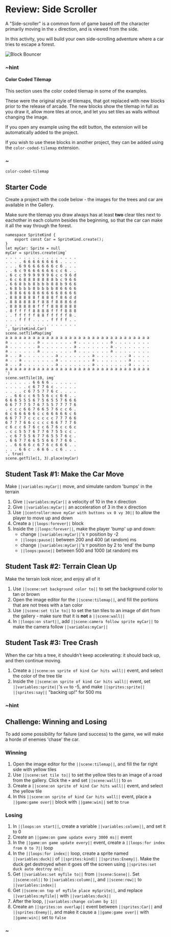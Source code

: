 # Review: Side Scroller

A "Side-scroller" is a common form of game based off the character primarily moving in the ``x`` direction, and is viewed from the side.

In this activity, you will build your own side-scrolling adventure where a car tries to escape a forest.

![Block Bouncer](/static/courses/csintro2/review/side-scroller.gif)

### ~hint

#### Color Coded Tilemap

This section uses the color coded tilemap in some of the examples.

These were the original style of tilemaps, that got replaced with new blocks prior to the release of arcade.
The new blocks show the tilemap in full as you draw it, allow more tiles at once, and let you set tiles as walls without changing the image.

If you open any example using the edit button, the extension will be automatically added to the project.

If you wish to use these blocks in another project, they can be added using the `color-coded-tilemap` extension.

### ~

```package
color-coded-tilemap
```

## Starter Code

Create a project with the code below - the images for the trees and car are available in the Gallery.

Make sure the tilemap you draw always has at least **two** clear tiles next to eachother in each column besides the beginning, so that the car can make it all the way through the forest.

```blocks
namespace SpriteKind {
    export const Car = SpriteKind.create();
}
let myCar: Sprite = null
myCar = sprites.create(img`
. . . . . . . . . . . . . . . .
. . . . 6 6 6 6 6 6 6 6 . . . .
. . . 6 9 6 6 6 6 6 6 c 6 . . .
. . 6 c 9 6 6 6 6 6 6 c c 6 . .
. 6 c c 9 9 9 9 9 9 6 c c 9 6 d
. 6 c 6 8 8 8 8 8 8 8 b c 9 6 6
. 6 6 8 b b 8 b b b 8 8 b 9 6 6
. 6 8 b b b 8 b b b b 8 6 6 6 6
. 8 8 6 6 6 8 6 6 6 6 6 8 6 6 6
. 8 8 8 8 8 8 f 8 8 8 f 8 6 d d
. 8 8 8 8 8 8 f 8 8 f 8 8 8 6 d
. 8 8 8 8 8 8 f f f 8 8 8 8 8 8
. 8 f f f f 8 8 8 8 f f f 8 8 8
. . f f f f f 8 8 f f f f f 8 .
. . . f f f . . . . f f f f . .
. . . . . . . . . . . . . . . .
`, SpriteKind.Car)
scene.setTileMap(img`
a a a a a a a a a a a a a a a a a a a a a a a a a a a a a a a a
a . . . . . . a . . . . . . . a . . . . . . . a . . . . . . . .
a . . . . . . a . . . . . . . a . . . . . . . a . . . . . . . .
a . . . . . . a . . . . . . . a . . . . . . . a . . . . . . . .
a . . a . . . . . . . a . . . . . . . a . . . . . . . a . . . .
a . . a . . . . . . . a . . . . . . . a . . . . . . . a . . . .
a . . a . . . . . . . a . . . . . . . a . . . . . . . a . . . .
a a a a a a a a a a a a a a a a a a a a a a a a a a a a a a a a
`)
scene.setTile(10, img`
. . . . . . 6 6 6 6 . . . . . .
. . . . . c 6 7 7 6 c . . . . .
. . . . c 6 7 5 7 7 6 c . . . .
. . 6 6 c c 6 5 5 6 c c 6 6 . .
6 6 6 5 5 5 6 7 5 6 5 5 7 6 6 6
6 6 7 7 7 5 7 6 7 5 5 7 7 7 7 6
. c c c 6 6 7 6 6 5 7 6 c c 6 .
6 c 6 6 6 6 6 c c 6 6 6 6 6 c 6
6 6 7 7 7 c c c c c c 7 7 7 6 6
6 7 7 7 6 6 c c c c 6 6 7 7 7 6
c 6 c c 6 7 6 c c 6 7 6 c c 6 c
. c c 5 5 7 6 7 7 6 7 5 5 c c .
. c 6 7 5 5 6 7 7 6 5 5 7 6 c .
. 6 6 7 7 6 6 5 5 6 6 7 7 6 6 .
. . 6 6 6 6 c 6 7 6 c 6 6 6 . .
. . . 6 6 c . 6 6 6 . c 6 . . .
`, true)
scene.getTile(1, 3).place(myCar)
```

## Student Task #1: Make the Car Move

Make ``||variables:myCar||`` move, and simulate random 'bumps' in the terrain

1. Give ``||variables:myCar||`` a velocity of 10 in the ``X`` direction
2. Give ``||variables:myCar||`` an acceleration of 3 in the ``X`` direction
3. Use ``||controller:move myCar with buttons vx 0 vy 30||`` to allow the player to move up and down
4. Create a ``||loops:forever||`` block
5. Inside the ``||loops:forever||``, make the player 'bump' up and down:
    * change ``||variables:myCar||``'s ``Y`` position by -2
    * ``||loops:pause||`` between 200 and 400 (at random) ms
    * change ``||variables:myCar||``'s ``Y`` position by 2 to 'end' the bump
    * ``||loops:pause||`` between 500 and 1000 (at random) ms

## Student Task #2: Terrain Clean Up

Make the terrain look nicer, and enjoy all of it

1. Use ``||scene:set background color to||`` to set the background color to tan or brown
2. Open the image editor for the ``||scene:tilemap||``, and fill the portions that are not trees with a tan color
3. Use ``||scene:set tile to||`` to set the tan tiles to an image of dirt from the gallery - make sure that it is **not** a ``||scene:wall||``
4. In ``||loops:on start||``, add ``||scene:camera follow sprite myCar||`` to make the camera follow ``||variables:myCar||``

## Student Task #3: Tree Crash

When the car hits a tree, it shouldn't keep accelerating: it should back up, and then continue moving.

1. Create a ``||scene:on sprite of kind Car hits wall||`` event, and select the color of the tree tile
2. Inside the ``||scene:on sprite of kind Car hits wall||`` event, set ``||variables:sprite||``'s ``vx`` to -5, and make ``||sprites:sprite||`` ``||sprites:say||`` "backing up!" for 500 ms

### ~hint

## Challenge: Winning and Losing

To add some possibility for failure (and success) to the game, we will make a horde of enemies 'chase' the car.

### Winning

1. Open the image editor for the ``||scene:tilemap||``, and fill the far right side with yellow tiles
2. Use ``||scene:set tile to||`` to set the yellow tiles to an image of a road from the gallery. Click the ``+`` and set ``||scene:wall||`` to ``on``
3. Create a ``||scene:on sprite of kind Car hits wall||`` event, and select the yellow tile
4. In this ``||scene:on sprite of kind Car hits wall||`` event, place a ``||game:game over||`` block with ``||game:win||`` set to ``true``

### Losing

1. In ``||loops:on start||``, create a variable ``||variables:column||``, and set it to 0
2. Create an ``||game:on game update every 3000 ms||`` event
3. In the ``||game:on game update every||`` event, create a ``||loops:for index from 0 to 7||`` loop
4. In the ``||loops:for index||`` loop, create a sprite named ``||variables:duck||`` of ``||sprites:kind||`` ``||sprites:Enemy||``. Make the duck get destroyed when it goes off the screen using ``||sprites:set duck auto destroy on||``
5. Get ``||variables:set myTile to||`` from ``||scene:Scene||``. Set ``||scene:col||`` to ``||variables:column||``, and ``||scene:row||`` to ``||variables:index||``
6. Get ``||scene:on top of myTile place mySprite||``, and replace ``||variables:myTile||`` with ``||variables:duck||``
7. After the loop, ``||variables:change column by 1||``
8. Create an ``||sprites:on overlap||`` event between ``||sprites:Car||`` and ``||sprites:Enemy||``, and make it cause a ``||game:game over||`` with ``||game:win||`` set to ``false``

### ~
